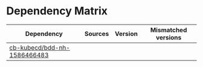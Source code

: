 # Dependency Matrix

Dependency | Sources | Version | Mismatched versions
---------- | ------- | ------- | -------------------
[cb-kubecd/bdd-nh-1586466483](https://github.com/cb-kubecd/bdd-nh-1586466483.git) |  | []() | 

